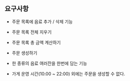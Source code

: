 
## 요구사항
 - 주문 목록에 음료 추가 / 삭제 기능
 - 주문 목록 전체 지우기
 - 주문 목록 총 금액 계산하기
 - 주문 생성하기

- 한 종류의 음료 여러잔을 한번에 담는 기능

- 가게 운영 시간(10:00 ~ 22:00) 외에는 주문을 생성할 수 없다.